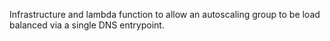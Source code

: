 Infrastructure and lambda function to allow an autoscaling group to be load balanced via a single DNS entrypoint.